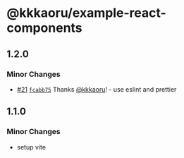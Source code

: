 # @kkkaoru/example-react-components

## 1.2.0

### Minor Changes

- [#21](https://github.com/kkkaoru/frontend-configs/pull/21) [`fcabb75`](https://github.com/kkkaoru/frontend-configs/commit/fcabb755e094d4fd023385f1a78082d089f7ebd5) Thanks [@kkkaoru](https://github.com/kkkaoru)! - use eslint and prettier

## 1.1.0

### Minor Changes

- setup vite
